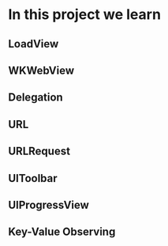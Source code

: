 # In this project we learn

## LoadView
## WKWebView
## Delegation
## URL
## URLRequest
## UIToolbar
## UIProgressView
## Key-Value Observing